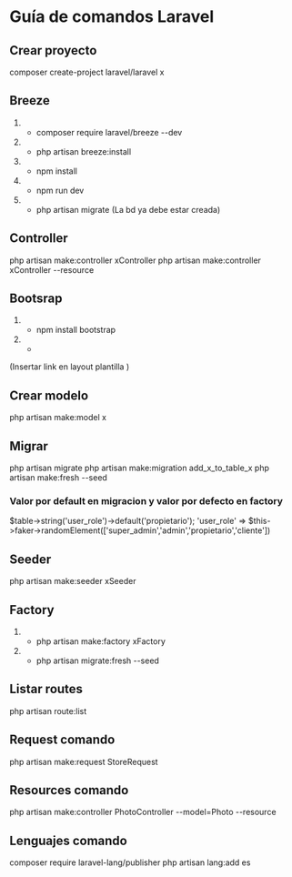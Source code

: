 # Guía de comandos Laravel

## Crear proyecto
composer create-project laravel/laravel x

## Breeze
1. - composer require laravel/breeze --dev
2. - php artisan breeze:install
3. - npm install
4. - npm run dev
5. - php artisan migrate (La bd ya debe estar creada)

## Controller
php artisan make:controller xController
php artisan make:controller xController --resource

## Bootsrap
1. - npm install bootstrap
2. - <link rel="stylesheet" href="https://stackpath.bootstrapcdn.com/bootstrap/4.4.1/css/bootstrap.min.css" integrity="sha384-Vkoo8x4CGsO3+Hhxv8T/Q5PaXtkKtu6ug5TOeNV6gBiFeWPGFN9MuhOf23Q9Ifjh" crossorigin="anonymous">
(Insertar link en layout plantilla )

## Crear modelo
php artisan make:model x

## Migrar
php artisan migrate 
php artisan make:migration add_x_to_table_x
php artisan make:fresh --seed

### Valor por default en migracion y valor por defecto en factory
$table->string('user_role')->default('propietario');
'user_role' => $this->faker->randomElement(['super_admin','admin','propietario','cliente'])

## Seeder
php artisan make:seeder xSeeder

## Factory
1. - php artisan make:factory xFactory
2. - php artisan migrate:fresh --seed

## Listar routes
php artisan route:list

## Request comando 
php artisan make:request StoreRequest

## Resources comando
php artisan make:controller PhotoController --model=Photo --resource

## Lenguajes comando
composer require laravel-lang/publisher
php artisan lang:add es